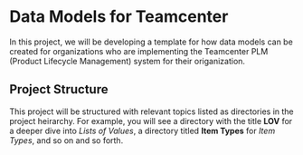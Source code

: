 # Data Models for Teamcenter 
In this project, we will be developing a template for how data models can be created for organizations who are 
implementing the Teamcenter PLM (Product Lifecycle Management) system for their origanization.

## Project Structure
This project will be structured with relevant topics listed as directories in the project heirarchy. For example, you 
will see a directory with the title **LOV** for a deeper dive into *Lists of Values*, a directory titled **Item 
Types** for *Item Types*, and so on and so forth. 
